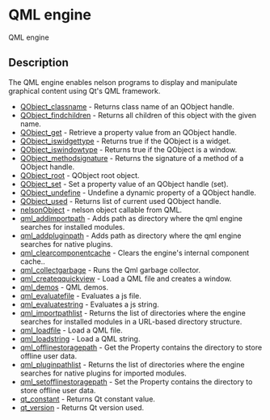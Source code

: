 # QML engine

QML engine

## Description

The QML engine enables nelson programs to display and manipulate graphical content using Qt's QML framework.

- [QObject_classname](QObject_classname.md) - Returns class name of an QObject handle.
- [QObject_findchildren](QObject_findchildren.md) - Returns all children of this object with the given name.
- [QObject_get](QObject_get.md) - Retrieve a property value from an QObject handle.
- [QObject_iswidgettype](QObject_iswidgettype.md) - Returns true if the QObject is a widget.
- [QObject_iswindowtype](QObject_iswindowtype.md) - Returns true if the QObject is a window.
- [QObject_methodsignature](QObject_methodsignature.md) - Returns the signature of a method of a QObject handle.
- [QObject_root](QObject_root.md) - QObject root object.
- [QObject_set](QObject_set.md) - Set a property value of an QObject handle (set).
- [QObject_undefine](QObject_undefine.md) - Undefine a dynamic property of a QObject handle.
- [QObject_used](QObject_used.md) - Returns list of current used QObject handle.
- [nelsonObject](nelsonObject.md) - nelson object callable from QML.
- [qml_addimportpath](qml_addimportpath.md) - Adds path as directory where the qml engine searches for installed modules.
- [qml_addpluginpath](qml_addpluginpath.md) - Adds path as directory where the qml engine searches for native plugins.
- [qml_clearcomponentcache](qml_clearcomponentcache.md) - Clears the engine's internal component cache..
- [qml_collectgarbage](qml_collectgarbage.md) - Runs the Qml garbage collector.
- [qml_createqquickview](qml_createqquickview.md) - Load a QML file and creates a window.
- [qml_demos](qml_demos.md) - QML demos.
- [qml_evaluatefile](qml_evaluatefile.md) - Evaluates a js file.
- [qml_evaluatestring](qml_evaluatestring.md) - Evaluates a js string.
- [qml_importpathlist](qml_importpathlist.md) - Returns the list of directories where the engine searches for installed modules in a URL-based directory structure.
- [qml_loadfile](qml_loadfile.md) - Load a QML file.
- [qml_loadstring](qml_loadstring.md) - Load a QML string.
- [qml_offlinestoragepath](qml_offlinestoragepath.md) - Get the Property contains the directory to store offline user data.
- [qml_pluginpathlist](qml_pluginpathlist.md) - Returns the list of directories where the engine searches for native plugins for imported modules.
- [qml_setofflinestoragepath](qml_setofflinestoragepath.md) - Set the Property contains the directory to store offline user data.
- [qt_constant](qt_constant.md) - Returns Qt constant value.
- [qt_version](qt_version.md) - Returns Qt version used.
